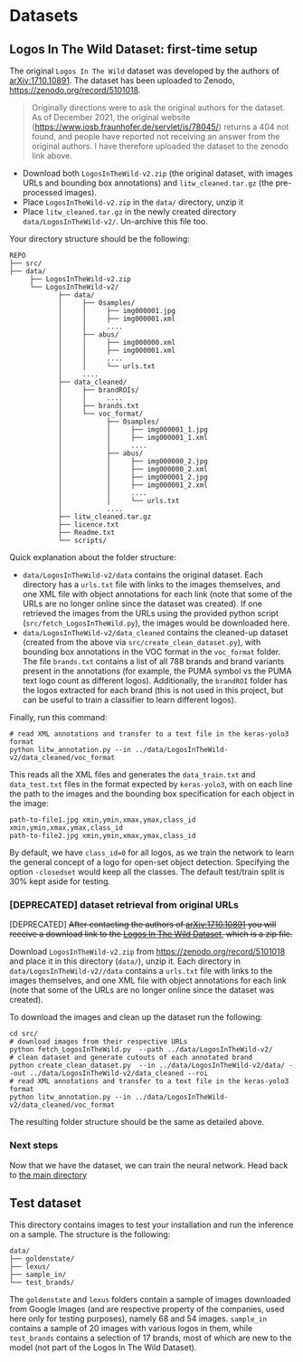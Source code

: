 # Datasets

## Logos In The Wild Dataset: first-time setup

The original `Logos In The Wild` dataset was developed by the authors of [arXiv:1710.10891](https://arxiv.org/abs/1710.10891). The dataset has been uploaded to Zenodo, https://zenodo.org/record/5101018. 

> Originally directions were to ask the original authors for the dataset. As of December 2021, the original website (https://www.iosb.fraunhofer.de/servlet/is/78045/) returns a 404 not found, and people have reported not receiving an answer from the original authors. I have therefore uploaded the dataset to the zenodo link above.

- Download both `LogosInTheWild-v2.zip` (the original dataset, with images URLs and bounding box annotations) and `litw_cleaned.tar.gz` (the pre-processed images). 
- Place `LogosInTheWild-v2.zip` in the `data/` directory, unzip it 
- Place `litw_cleaned.tar.gz` in the newly created directory `data/LogosInTheWild-v2/`. Un-archive this file too.

Your directory structure should be the following:
```
REPO
├── src/  
├── data/
     ├── LogosInTheWild-v2.zip
     └── LogosInTheWild-v2/
            ├── data/
            │     ├── 0samples/
            │     │     ├── img000001.jpg
            │     │     ├── img000001.xml
            │     │     ....            
            │     ├── abus/
            │     │     ├── img000000.xml
            │     │     ├── img000001.xml
            │     │     ....
            │     │     └── urls.txt
            │     ....
            ├── data_cleaned/
            │     ├── brandROIs/
            │     │     ....
            │     ├── brands.txt
            │     └── voc_format/
            │           ├── 0samples/
            │           │     ├── img000001_1.jpg
            │           │     ├── img000001_1.xml
            │           │     ....
            │           ├── abus/
            │           │     ├── img000000_2.jpg
            │           │     ├── img000000_2.xml
            │           │     ├── img000001_2.jpg
            │           │     ├── img000001_2.xml
            │           │     ....
            │           │     └── urls.txt
            │           ....            
            ├── litw_cleaned.tar.gz
            ├── licence.txt
            ├── Readme.txt
            └── scripts/
```

Quick explanation about the folder structure:
- `data/LogosInTheWild-v2/data` contains the original dataset. Each directory has a `urls.txt` file with links to the images themselves, and one XML file with object annotations for each link (note that some of the URLs are no longer online since the dataset was created). If one retrieved the images from the URLs using the provided python script (`src/fetch_LogosInTheWild.py`), the images would be downloaded here.
- `data/LogosInTheWild-v2/data_cleaned` contains the cleaned-up dataset (created from the above via `src/create_clean_dataset.py`), with bounding box annotations in the VOC format in the `voc_format` folder. The file `brands.txt` contains a list of all 788 brands and brand variants present in the annotations (for example, the PUMA symbol vs the PUMA text logo count as different logos). Additionally, the `brandROI` folder has the logos extracted for each brand (this is not used in this project, but can be useful to train a classifier to learn different logos).

Finally, run this command:
```
# read XML annotations and transfer to a text file in the keras-yolo3 format
python litw_annotation.py --in ../data/LogosInTheWild-v2/data_cleaned/voc_format
```
This reads all the XML files and generates the `data_train.txt` and `data_test.txt` files in the format expected by `keras-yolo3`, with on each line the path to the images and the bounding box specification for each object in the image:
```
path-to-file1.jpg xmin,ymin,xmax,ymax,class_id xmin,ymin,xmax,ymax,class_id
path-to-file2.jpg xmin,ymin,xmax,ymax,class_id
```
By default, we have `class_id=0` for all logos, as we train the network to learn the general concept of a logo for open-set object detection. Specifying the option `-closedset` would keep all the classes. The default test/train split is 30% kept aside for testing.


### [DEPRECATED] dataset retrieval from original URLs
[DEPRECATED] ~~After contacting the authors of [arXiv:1710.10891](https://arxiv.org/abs/1710.10891) you will receive a download link to the [Logos In The Wild Dataset](https://www.iosb.fraunhofer.de/servlet/is/78045/), which is a zip file.~~

Download `LogosInTheWild-v2.zip` from https://zenodo.org/record/5101018 and place it in this directory (`data/`), unzip it. Each directory in `data/LogosInTheWild-v2//data` contains a `urls.txt` file with links to the images themselves, and one XML file with object annotations for each link (note that some of the URLs are no longer online since the dataset was created).

To download the images and clean up the dataset run the following:
```
cd src/
# download images from their respective URLs
python fetch_LogosInTheWild.py  --path ../data/LogosInTheWild-v2/
# clean dataset and generate cutouts of each annotated brand
python create_clean_dataset.py  --in ../data/LogosInTheWild-v2/data/ --out ../data/LogosInTheWild-v2/data_cleaned --roi
# read XML annotations and transfer to a text file in the keras-yolo3 format
python litw_annotation.py --in ../data/LogosInTheWild-v2/data_cleaned/voc_format
```
The resulting folder structure should be the same as detailed above.

### Next steps

Now that we have the dataset, we can train the neural network. Head back to [the main directory](/)

## Test dataset
This directory contains images to test your installation and run the inference on a sample. The structure is the following:
```
data/
├── goldenstate/
├── lexus/
├── sample_in/  
└── test_brands/
```
The `goldenstate` and `lexus` folders contain a sample of images downloaded from Google Images (and are respective property of the companies, used here only for testing purposes), namely 68 and 54 images. `sample_in` contains a sample of 20 images with various logos in them, while `test_brands` contains a selection of 17 brands, most of which are new to the model (not part of the Logos In The Wild Dataset).
